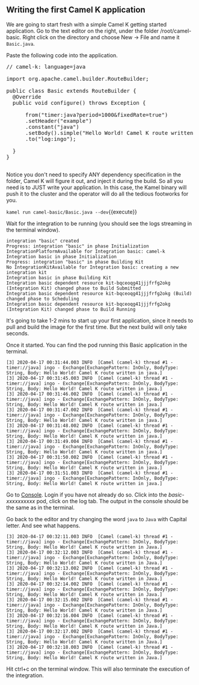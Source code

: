 ## Writing the first Camel K application
We are going to start fresh with a simple Camel K getting started application. Go to the text editor on the right, under the folder /root/camel-basic. Right click on the directory and choose New -> File and name it `Basic.java`.

Paste the following code into the application.

<pre class="file" data-filename="Basic.java" data-target="replace">
// camel-k: language=java

import org.apache.camel.builder.RouteBuilder;

public class Basic extends RouteBuilder {
  @Override
  public void configure() throws Exception {

      from("timer:java?period=1000&fixedRate=true")
      .setHeader("example")
      .constant("java")
      .setBody().simple("Hello World! Camel K route written in ${header.example}.")
      .to("log:ingo");

  }
}

</pre>

Notice you don't need to specify ANY dependency specification in the folder, Camel K will figure it out, and inject it during the build. So all you need is to JUST write your application. In this case, the Kamel binary will push it to the cluster and the operator will do all the tedious footworks for you.

``kamel run camel-basic/Basic.java --dev``{{execute}}

Wait for the integration to be running (you should see the logs streaming in the terminal window).
```
integration "basic" created
Progress: integration "basic" in phase Initialization
IntegrationPlatformAvailable for Integration basic: camel-k
Integration basic in phase Initialization
Progress: integration "basic" in phase Building Kit
No IntegrationKitAvailable for Integration basic: creating a new integration kit
Integration basic in phase Building Kit
Integration basic dependent resource kit-bqceoqg41jjjfrfg2okg (Integration Kit) changed phase to Build Submitted
Integration basic dependent resource kit-bqceoqg41jjjfrfg2okg (Build) changed phase to Scheduling
Integration basic dependent resource kit-bqceoqg41jjjfrfg2okg (Integration Kit) changed phase to Build Running
```

It's going to take 1-2 mins to start up your first application, since it needs to pull and build the image for the first time. But the next build will only take seconds.

Once it started. You can find the pod running this Basic application in the terminal.

```
[3] 2020-04-17 00:31:44.003 INFO  [Camel (camel-k) thread #1 - timer://java] ingo - Exchange[ExchangePattern: InOnly, BodyType: String, Body: Hello World! Camel K route written in java.]
[3] 2020-04-17 00:31:45.003 INFO  [Camel (camel-k) thread #1 - timer://java] ingo - Exchange[ExchangePattern: InOnly, BodyType: String, Body: Hello World! Camel K route written in java.]
[3] 2020-04-17 00:31:46.002 INFO  [Camel (camel-k) thread #1 - timer://java] ingo - Exchange[ExchangePattern: InOnly, BodyType: String, Body: Hello World! Camel K route written in java.]
[3] 2020-04-17 00:31:47.002 INFO  [Camel (camel-k) thread #1 - timer://java] ingo - Exchange[ExchangePattern: InOnly, BodyType: String, Body: Hello World! Camel K route written in java.]
[3] 2020-04-17 00:31:48.002 INFO  [Camel (camel-k) thread #1 - timer://java] ingo - Exchange[ExchangePattern: InOnly, BodyType: String, Body: Hello World! Camel K route written in java.]
[3] 2020-04-17 00:31:49.004 INFO  [Camel (camel-k) thread #1 - timer://java] ingo - Exchange[ExchangePattern: InOnly, BodyType: String, Body: Hello World! Camel K route written in java.]
[3] 2020-04-17 00:31:50.002 INFO  [Camel (camel-k) thread #1 - timer://java] ingo - Exchange[ExchangePattern: InOnly, BodyType: String, Body: Hello World! Camel K route written in java.]
[3] 2020-04-17 00:31:51.003 INFO  [Camel (camel-k) thread #1 - timer://java] ingo - Exchange[ExchangePattern: InOnly, BodyType: String, Body: Hello World! Camel K route written in java.]
```

Go to  [Console](https://console-openshift-console-[[HOST_SUBDOMAIN]]-443-[[KATACODA_HOST]].environments.katacoda.com/k8s/ns/camel-basic/pods). Login if you have not already do so. Click into the *basic-xxxxxxxxxx* pod, click on the log tab. The output in the console should be the same as in the terminal.

Go back to the editor and try changing the word `java` to  `Java` with Capital letter. And see what happens.   


```
[3] 2020-04-17 00:32:11.003 INFO  [Camel (camel-k) thread #1 - timer://java] ingo - Exchange[ExchangePattern: InOnly, BodyType: String, Body: Hello World! Camel K route written in Java.]
[3] 2020-04-17 00:32:12.003 INFO  [Camel (camel-k) thread #1 - timer://java] ingo - Exchange[ExchangePattern: InOnly, BodyType: String, Body: Hello World! Camel K route written in Java.]
[3] 2020-04-17 00:32:13.002 INFO  [Camel (camel-k) thread #1 - timer://java] ingo - Exchange[ExchangePattern: InOnly, BodyType: String, Body: Hello World! Camel K route written in Java.]
[3] 2020-04-17 00:32:14.002 INFO  [Camel (camel-k) thread #1 - timer://java] ingo - Exchange[ExchangePattern: InOnly, BodyType: String, Body: Hello World! Camel K route written in Java.]
[3] 2020-04-17 00:32:15.002 INFO  [Camel (camel-k) thread #1 - timer://java] ingo - Exchange[ExchangePattern: InOnly, BodyType: String, Body: Hello World! Camel K route written in Java.]
[3] 2020-04-17 00:32:16.004 INFO  [Camel (camel-k) thread #1 - timer://java] ingo - Exchange[ExchangePattern: InOnly, BodyType: String, Body: Hello World! Camel K route written in Java.]
[3] 2020-04-17 00:32:17.002 INFO  [Camel (camel-k) thread #1 - timer://java] ingo - Exchange[ExchangePattern: InOnly, BodyType: String, Body: Hello World! Camel K route written in Java.]
[3] 2020-04-17 00:32:18.003 INFO  [Camel (camel-k) thread #1 - timer://java] ingo - Exchange[ExchangePattern: InOnly, BodyType: String, Body: Hello World! Camel K route written in Java.]
```

Hit ctrl+c on the terminal window. This will also terminate the execution of the integration.
